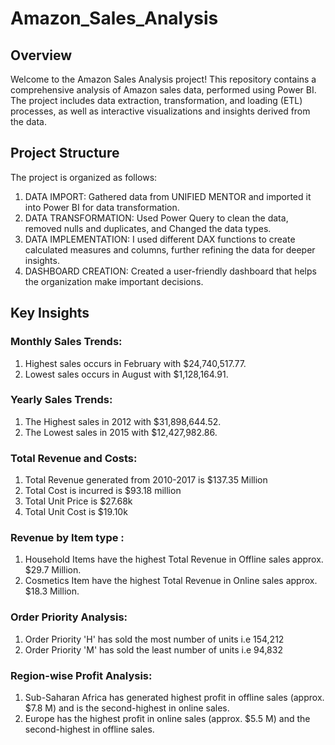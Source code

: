 # Amazon_Sales_Analysis
## Overview
Welcome to the Amazon Sales Analysis project! This repository contains a comprehensive analysis of Amazon sales data, performed using Power BI. The project includes data extraction, transformation, and loading (ETL) processes, as well as interactive visualizations and insights derived from the data.

## Project Structure
The project is organized as follows:
1. DATA IMPORT: Gathered data from UNIFIED MENTOR and imported it into Power BI for data transformation.
2. DATA TRANSFORMATION: Used Power Query to clean the data, removed nulls and duplicates, and Changed the data types.
3. DATA IMPLEMENTATION: I used different DAX functions to create calculated measures and columns, further refining the data for deeper insights.
4. DASHBOARD CREATION: Created a user-friendly dashboard that helps the organization make important decisions.

## Key Insights
### Monthly Sales Trends:
1. Highest sales occurs in February with $24,740,517.77.
2. Lowest sales occurs in August with $1,128,164.91.

### Yearly Sales Trends:
1. The Highest sales in 2012 with $31,898,644.52.
2. The Lowest sales in 2015 with $12,427,982.86.

### Total Revenue and Costs:
1. Total Revenue generated from 2010-2017 is $137.35 Million
2. Total Cost is incurred is $93.18 million
3. Total Unit Price is $27.68k
4. Total Unit Cost is  $19.10k

### Revenue by Item type :
1. Household Items have the highest Total Revenue in Offline sales approx. $29.7 Million.
2. Cosmetics Item have the highest Total Revenue in Online sales approx. $18.3 Million.

### Order Priority Analysis:
1. Order Priority 'H' has sold the most number of units i.e 154,212
2. Order Priority 'M' has sold the least number of units i.e 94,832

### Region-wise Profit Analysis:
1. Sub-Saharan Africa has generated highest profit in offline sales (approx. $7.8 M) and is the second-highest in online sales.
2. Europe has the highest profit in online sales (approx. $5.5 M) and the second-highest in offline sales.

